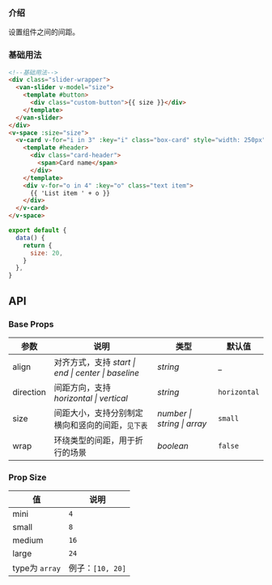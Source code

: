 <script setup>
import demo from './demo.vue'
</script>

<demo/>

### 介绍

设置组件之间的间距。

### 基础用法

```html
<!--基础用法-->
<div class="slider-wrapper">
  <van-slider v-model="size">
    <template #button>
      <div class="custom-button">{{ size }}</div>
    </template>
  </van-slider>
</div>
<v-space :size="size">
  <v-card v-for="i in 3" :key="i" class="box-card" style="width: 250px">
    <template #header>
      <div class="card-header">
        <span>Card name</span>
      </div>
    </template>
    <div v-for="o in 4" :key="o" class="text item">
      {{ 'List item ' + o }}
    </div>
  </v-card>
</v-space>
```

```js
export default {
  data() {
    return {
      size: 20,
    }
  },
}
```

## API

### Base Props

| 参数   | 说明           | 类型      | 默认值 |
| ------ | -------------- | --------- | ------ |
| align | 对齐方式，支持 _start \| end \| center \| baseline_    | _string_    | _ |
| direction | 间距方向，支持 _horizontal \| vertical_ | _string_  | `horizontal`    |
| size | 间距大小，支持分别制定横向和竖向的间距，`见下表` | _number \| string \| array_  | `small`    |
| wrap | 环绕类型的间距，用于折行的场景 | _boolean_  | `false`    |

### Prop Size

| 值   | 说明           |
| ------ | -------------- |
| mini | `4` |
| small | `8` |
| medium | `16` |
| large | `24` |
| type为 `array` | 例子：`[10, 20]` |


